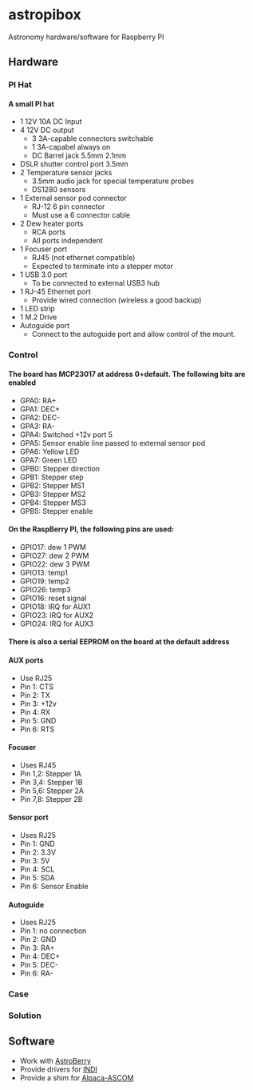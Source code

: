 # astropibox
Astronomy hardware/software for Raspberry PI
## Hardware
### PI Hat
#### A small PI hat
* 1 12V 10A DC Input
* 4 12V DC output 
  * 3 3A-capable connectors switchable
  * 1 3A-capabel always on
  * DC Barrel jack 5.5mm 2.1mm
* DSLR shutter control port 3.5mm
* 2 Temperature sensor jacks
  * 3.5mm audio jack for special temperature probes
  * DS1280 sensors
* 1 External sensor pod connector  
  * RJ-12 6 pin connector
  * Must use a 6 connector cable
* 2 Dew heater ports
  * RCA ports
  * All ports independent
* 1 Focuser port
  * RJ45 (not ethernet compatible)
  * Expected to terminate into a stepper motor
* 1 USB 3.0 port
  * To be connected to external USB3 hub
* 1 RJ-45 Ethernet port
  * Provide wired connection (wireless a good backup)
* 1 LED strip
* 1 M.2 Drive
* Autoguide port
  * Connect to the autoguide port and allow control of the mount.
### Control
#### The board has MCP23017 at address 0+default. The following bits are enabled
* GPA0: RA+
* GPA1: DEC+
* GPA2: DEC-
* GPA3: RA-
* GPA4: Switched +12v port 5
* GPA5: Sensor enable line passed to external sensor pod
* GPA6: Yellow LED
* GPA7: Green LED
* GPB0: Stepper direction
* GPB1: Stepper step
* GPB2: Stepper MS1
* GPB3: Stepper MS2
* GPB4: Stepper MS3
* GPB5: Stepper enable
#### On the RaspBerry PI, the following pins are used:
* GPIO17: dew 1 PWM
* GPIO27: dew 2 PWM
* GPIO22: dew 3 PWM
* GPIO13: temp1
* GPIO19: temp2
* GPIO26: temp3
* GPIO16: reset signal
* GPIO18: IRQ for AUX1
* GPIO23: IRQ for AUX2
* GPIO24: IRQ for AUX3
#### There is also a serial EEPROM on the board at the default address
#### AUX ports
* Use RJ25
 * Pin 1: CTS
 * Pin 2: TX
 * Pin 3: +12v
 * Pin 4: RX
 * Pin 5: GND
 * Pin 6: RTS
#### Focuser
* Uses RJ45
 * Pin 1,2: Stepper 1A
 * Pin 3,4: Stepper 1B
 * Pin 5,6: Stepper 2A
 * Pin 7,8: Stepper 2B
#### Sensor port
* Uses RJ25
 * Pin 1: GND
 * Pin 2: 3.3V
 * Pin 3: 5V
 * Pin 4: SCL
 * Pin 5: SDA
 * Pin 6: Sensor Enable

#### Autoguide
* Uses RJ25
 * Pin 1: no connection
 * Pin 2: GND
 * Pin 3: RA+
 * Pin 4: DEC+
 * Pin 5: DEC-
 * Pin 6: RA-
 


### Case
### Solution
## Software
* Work with [AstroBerry](https://astroberry.io)
* Provide drivers for [INDI](https://indilib.org) 
* Provide a shim for [Alpaca-ASCOM](https://ascom-standards.org/Developer/Alpaca.htm)

